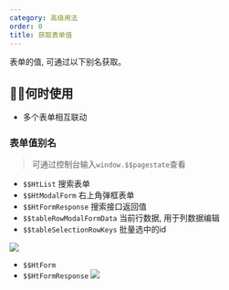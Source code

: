 ```yaml
---
category: 高级用法
order: 0
title: 获取表单值
---
```


表单的值, 可通过以下别名获取。

## 何时使用  
- 多个表单相互联动

### 表单值别名
> 可通过控制台输入`window.$$pagestate`查看

- `$$HtList` 搜索表单
- `$$HtModalForm` 右上角弹框表单
- `$$HtFormResponse` 搜索接口返回值
- `$$tableRowModalFormData` 当前行数据, 用于列数据编辑
- `$$tableSelectionRowKeys` 批量选中的id

![](https://user-gold-cdn.xitu.io/2020/3/20/170f6d51b56c429d?w=2210&h=1298&f=png&s=314286)

- `$$HtForm`
- `$$HtFormResponse`
![](https://user-gold-cdn.xitu.io/2020/3/20/170f6dab25d4ac58?w=2224&h=1022&f=png&s=91150)
